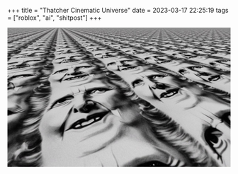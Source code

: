 +++
title = "Thatcher Cinematic Universe"
date = 2023-03-17 22:25:19
tags = ["roblox", "ai", "shitpost"]
+++

![](00.jpg)
